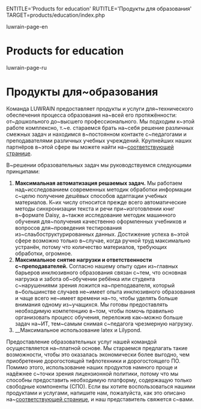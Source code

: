 
ENTITLE='Products for education'
RUTITLE='Продукты для образования'
TARGET=products/education/index.php

luwrain-page-en

# Products for education 

luwrain-page-ru

# Продукты для~образования

Команда LUWRAIN предоставляет продукты и услуги для~технического  обеспечения
процесса образования на~всей его протяжённости: от~дошкольного до~высшего профессионального.
Мы подходим к~этой работе комплексно, т.~е. стараемся брать на~себя  решение различных смежных задач
и находимся в~постоянном контакте  с~педагогами и преподавателями различных учебных учреждений.
Крупнейших наших партнёров в~этой сфере вы можете найти на~[соответствующей странице](local:/doc/authors/).

В~решении образовательных задач мы руководствуемся  следующими принципами:

1. __Максимальная автоматизация  решаемых задач.__
Мы работаем над~исследованием современных методик  обработки информации с~целю получение дешёвых способов адаптации учебных  материалов.
К~их числу относится прежде всего автоматические методы синхронизации текста и речи при~изготовлении  книг в~формате Daisy,
а~также исследование методик машинного обучения для~получения  качественно оформленных учебников и вопросов для~проведения тестирования из~слаьбоструктурированных данных.
Достижение успеха в~этой сфере возможно только в~случае, когда ручной труд   максимально устранён,
потому что количество материалов, требующих обработки, огромное.
1.  __Максимальное снятие нагрузки и ответственности с~преподавателей.__
Согласно нашему опыту один из~главных барьеров  инклюзивного образования  связан с~тем,
что основная нагрузка  и забота об~обучении ребёнка или студента с~нарушениями зрения ложится  на~преподавателя,
который в~большинстве случаев не~имеет опыта инклюзивного образования и чаще всего не~имеет времени на~то, чтобы уделять больше внимания одному из~учащихся.
Мы готовы предоставлять необходимую компетенцию в~том, чтобы помочь правильно  организовать процесс обучения,
переложив как~можно больше задач на~ИТ,
тем~самым снимая с~педагога чрезмерную  нагрузку.
1. __Максимальное   использование
latex и Lilypond.

Предоставление образовательных услуг нашей командой осуществляется на~платной основе.
Мы стараемся  предлагать такие возможности,
чтобы это оказалась экономически более выгодно, чем   приобретение дорогостоящей тифлотехники и дорогостоящего ПО.
Помимо этого, использование наших продуктов   намного проще и надёжнее с~точки зрения  лицензионной политики,
потому что мы способны предоставить необходимую платформу,  содержащую  только свободные компоненты  (СПО).
Если вы хотите воспользоваться нашими продуктами и услугами,
напишите нам, пожалуйста, как это описано на~[соответствующей странице](local:/doc/contacts/),
и наш представитель свяжется с~вами.